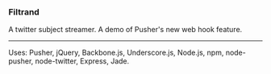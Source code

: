 ### Filtrand

A twitter subject streamer.  A demo of Pusher's new web hook feature.

--------

Uses: Pusher, jQuery, Backbone.js, Underscore.js, Node.js, npm, node-pusher, node-twitter, Express, Jade.
